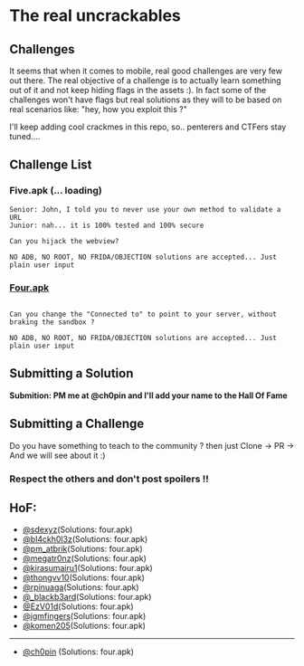 # The real uncrackables 



## Challenges 

It seems that when it comes to mobile, real good challenges are very few out there. The real objective of a challenge is to actually learn something out of it and not keep hiding flags in the assets :). In fact some of the challenges won't have flags but real solutions as they will to be based on real  scenarios like: "hey, how you exploit this ?" 

I'll keep adding cool crackmes in this repo, so.. penterers and CTFers stay tuned....


## Challenge List

### Five.apk (... loading)

```
Senior: John, I told you to never use your own method to validate a URL 
Junior: nah... it is 100% tested and 100% secure 

Can you hijack the webview?

NO ADB, NO ROOT, NO FRIDA/OBJECTION solutions are accepted... Just plain user input 
```


### [Four.apk](https://github.com/Ch0pin/uncrackable/blob/main/four.apk)

```

Can you change the "Connected to" to point to your server, without braking the sandbox ?

NO ADB, NO ROOT, NO FRIDA/OBJECTION solutions are accepted... Just plain user input 
```


## Submitting a Solution

**Submition: PM me at @ch0pin and I'll add your name to the Hall Of Fame**

## Submitting a Challenge 

Do you have something to teach to the community ? then just Clone -> PR -> And we will see about it :) 

### Respect the others and don't post spoilers !!

## HoF:
- [@sdexyz](https://twitter.com/sdexyz)(Solutions: four.apk)
- [@bl4ckh0l3z](https://twitter.com/bl4ckh0l3z)(Solutions: four.apk)
- [@pm_atbrik](https://twitter.com/m_atbrik)(Solutions: four.apk)
- [@megatr0nz](https://twitter.com/megatr0nz)(Solutions: four.apk)
- [@kirasumairu1](https://twitter.com/kirasumairu1)(Solutions: four.apk)
- [@thongvv10](https://twitter.com/thongvv10)(Solutions: four.apk)
- [@rpinuaga](https://twitter.com/rpinuaga)(Solutions: four.apk)
- [@_blackb3ard](https://twitter.com/_blackb3ard)(Solutions: four.apk) 
- [@EzV01d](https://twitter.com/EzV01d)(Solutions: four.apk) 
- [@jgmfingers](https://twitter.com/jgmfingers)(Solutions: four.apk) 
- [@komen205](https://twitter.com/komen205)(Solutions: four.apk) 
----
- [@ch0pin](https://twitter.com/Ch0pin) (Solutions: four.apk)


